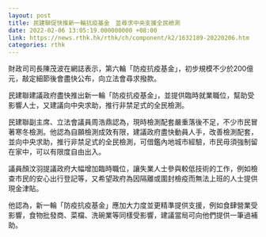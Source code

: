 ```yaml
---
layout: post
title: 民建聯促快推新一輪抗疫基金　並尋求中央支援全民檢測
date: 2022-02-06 13:05:19.000000000 +08:00
link: https://news.rthk.hk/rthk/ch/component/k2/1632189-20220206.htm
categories: rthk
---
```


財政司司長陳茂波在網誌表示，第六輪「防疫抗疫基金」，初步規模不少於200億元，敲定細節後會盡快公布，向立法會尋求撥款。

民建聯建議政府盡快推出新一輪「防疫抗疫基金」，並提供臨時就業職位，幫助受影響人士，又建議向中央求助，推行非禁足式的全民檢測。

民建聯副主席、立法會議員周浩鼎認為，現時檢測配套嚴重落後不足，不少市民冒著寒冬檢測。他認為自願檢測成效有限，建議政府盡快動員人手，改善檢測配套，並向中央求助，推行非禁足式的全民檢測，可借鑑內地城市經驗，市民毋須強制留在家中，可以有限度自由出入。

議員顏汶羽提議政府大幅增加臨時職位，讓失業人士參與較低技術的工作，例如檢查市民的安心出行登記等，又希望政府為因隔離或圍封檢疫而無法上班的人士提供現金津貼。

他認為，新一輪「防疫抗疫基金」應加大力度並更精準提供支援，例如食肆營業受影響，食物批發商、菜檔、洗碗業等同樣受影響，建議當局可向他們提供一筆過補助。
